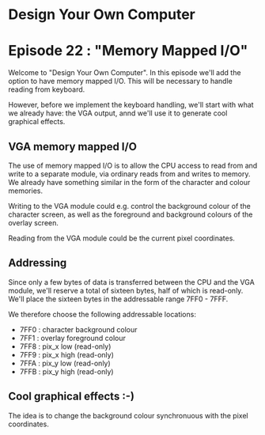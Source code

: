 # Design Your Own Computer
# Episode 22 : "Memory Mapped I/O"

Welcome to "Design Your Own Computer".  In this episode we'll add the option to
have memory mapped I/O. This will be necessary to handle reading from keyboard.

However, before we implement the keyboard handling, we'll start with what we
already have: the VGA output, annd we'll use it to generate cool graphical
effects.

## VGA memory mapped I/O
The use of memory mapped I/O is to allow the CPU access to read from and write
to a separate module, via ordinary reads from and writes to memory. We already
have something similar in the form of the character and colour memories.

Writing to the VGA module could e.g. control the background colour of the
character screen, as well as the foreground and background colours of the
overlay screen.

Reading from the VGA module could be the current pixel coordinates.

## Addressing
Since only a few bytes of data is transferred between the CPU and the VGA
module, we'll reserve a total of sixteen bytes, half of which is read-only.
We'll place the sixteen bytes in the addressable range 7FF0 - 7FFF.

We therefore choose the following addressable locations:
* 7FF0 : character background colour
* 7FF1 : overlay foreground colour
* 7FF8 : pix\_x low  (read-only)
* 7FF9 : pix\_x high (read-only)
* 7FFA : pix\_y low  (read-only)
* 7FFB : pix\_y high (read-only)

## Cool graphical effects :-)
The idea is to change the background colour synchronuous with the pixel coordinates.

